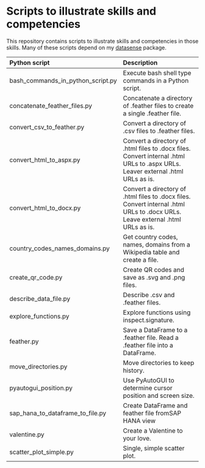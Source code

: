 # Scripts to illustrate skills and competencies

This repository contains scripts to illustrate skills and competencies in those skills. Many of these scripts depend on my [datasense](https://github.com/gillespilon/datasense) package.

| Python script                     | Description                                                                                                                     |
| :---                              | :---                                                                                                                            |
| bash_commands_in_python_script.py | Execute bash shell type commands in a Python script.                                                                            |
| concatenate_feather_files.py      | Concatenate a directory of .feather files to create a single .feather file.                                                     |
| convert_csv_to_feather.py         | Convert a directory of .csv files to .feather files.                                                                            |
| convert_html_to_aspx.py           | Convert a directory of .html files to .docx files. Convert internal .html URLs to .aspx URLs. Leaver external .html URLs as is. |
| convert_html_to_docx.py           | Convert a directory of .html files to .docx files. Convert internal .html URLs to .docx URLs. Leave external .html URLs as is.  |
| country_codes_names_domains.py    | Get country codes, names, domains from a Wikipedia table and create a file.                                                     |
| create_qr_code.py                 | Create QR codes and save as .svg and .png files.                                                                                |
| describe_data_file.py             | Describe .csv and .feather files.                                                                                               |
| explore_functions.py              | Explore functions using inspect.signature.                                                                                      |
| feather.py                        | Save a DataFrame to a .feather file. Read a .feather file into a DataFrame.                                                     |
| move_directories.py               | Move directories to keep history.                                                                                               |
| pyautogui_position.py             | Use PyAutoGUI to determine cursor position and screen size.                                                                     |
| sap_hana_to_dataframe_to_file.py  | Create DataFrame and feather file fromSAP HANA view                                                                             |
| valentine.py                      | Create a Valentine to your love.                                                                                                |
| scatter_plot_simple.py            | Single, simple scatter plot.                                                                                                    |
